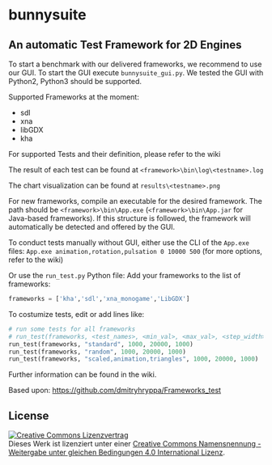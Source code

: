 # bunnysuite

An automatic Test Framework for 2D Engines
------------------
To start a benchmark with our delivered frameworks, we recommend to use our GUI.
To start the GUI execute `bunnysuite_gui.py`. We tested the GUI with Python2, Python3 should be supported.

Supported Frameworks at the moment:
* sdl
* xna
* libGDX
* kha

For supported Tests and their definition, please refer to the wiki

The result of each test can be found at `<framework>\bin\log\<testname>.log`

The chart visualization can be found at `results\<testname>.png`


For new frameworks, compile an executable for the desired framework. The path should be `<framework>\bin\App.exe` (`<framework>\bin\App.jar` for Java-based frameworks). If this structure is followed, the framework will automatically be detected and offered by the GUI.


To conduct tests manually without GUI, either use the CLI of the `App.exe` files:
`App.exe animation,rotation,pulsation 0 10000 500` (for more options, refer to the wiki)

Or use the `run_test.py` Python file:
Add your frameworks to the list of frameworks:

```python
frameworks = ['kha','sdl','xna_monogame','LibGDX']
```
To costumize tests, edit or add lines like:

```python
# run some tests for all frameworks
# run_test(frameworks, <test_names>, <min_val>, <max_val>, <step_width>)
run_test(frameworks, "standard", 1000, 20000, 1000)
run_test(frameworks, "random", 1000, 20000, 1000)
run_test(frameworks, "scaled,animation,triangles", 1000, 20000, 1000)
```
Further information can be found in the wiki.

Based upon:
https://github.com/dmitryhryppa/Frameworks_test

License
------------------
<a rel="license" href="http://creativecommons.org/licenses/by-sa/4.0/"><img alt="Creative Commons Lizenzvertrag" style="border-width:0" src="https://i.creativecommons.org/l/by-sa/4.0/88x31.png" /></a><br />Dieses Werk ist lizenziert unter einer <a rel="license" href="http://creativecommons.org/licenses/by-sa/4.0/">Creative Commons Namensnennung - Weitergabe unter gleichen Bedingungen 4.0 International Lizenz</a>.
